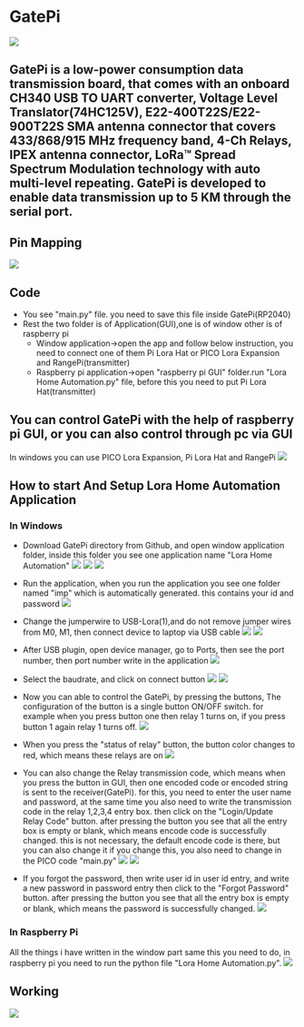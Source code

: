 # GatePi
<img src= "https://github.com/sbcshop/GatePi/blob/main/images/img4.png" />

## GatePi is a low-power consumption data transmission board, that comes with an onboard CH340 USB TO UART converter, Voltage Level Translator(74HC125V), E22-400T22S/E22-900T22S SMA antenna connector that covers 433/868/915 MHz frequency band, 4-Ch Relays, IPEX antenna connector, LoRa™ Spread Spectrum Modulation technology with auto multi-level repeating. GatePi is developed to enable data transmission up to 5 KM through the serial port.

## Pin Mapping
<img src= "https://github.com/sbcshop/GatePi/blob/main/images/img1.png" />

## Code
  * You see "main.py" file. you need to save this file inside GatePi(RP2040)
  * Rest the two folder is of Application(GUI),one is of window other is of raspberry pi
    * Window application->open the app and follow below instruction, you need to connect one of them Pi Lora Hat or PICO Lora Expansion and RangePi(transmitter)
    * Raspberry pi application->open "raspberry pi GUI" folder.run "Lora Home Automation.py" file, before this you need to put Pi Lora Hat(transmitter) 

## You can control GatePi with the help of raspberry pi GUI, or you can also control through pc via GUI
In windows you can use PICO Lora Expansion, Pi Lora Hat and RangePi
<img src="https://github.com/sbcshop/GatePi/blob/main/images/img7.JPG" />

## How to start And Setup Lora Home Automation Application
### In Windows
  * Download GatePi directory from Github, and open window application folder, inside this folder you see one application name "Lora Home Automation"
     <img src="https://github.com/sbcshop/GatePi/blob/main/images/imgs7.JPG" />
     <img src="https://github.com/sbcshop/GatePi/blob/main/images/imgs13.JPG" />
     <img src="https://github.com/sbcshop/GatePi/blob/main/images/imgs1.JPG" />
  
  * Run the application, when you run the application you see one folder named "imp" which is automatically generated. this contains your id and password
     <img src="https://github.com/sbcshop/GatePi/blob/main/images/imgs2.JPG" />
  
  * Change the jumperwire to USB-Lora(1),and do not remove jumper wires from M0, M1, then connect device to laptop via USB cable
     <img src="https://github.com/sbcshop/GatePi/blob/main/images/imgs15.JPG" />
     <img src="https://github.com/sbcshop/GatePi/blob/main/images/imgs14.JPG" />
   
  * After USB plugin, open device manager, go to Ports, then see the port number, then port number write in the application
     <img src="https://github.com/sbcshop/GatePi/blob/main/images/imgs3.JPG" />

  * Select the baudrate, and click on connect button
     <img src="https://github.com/sbcshop/GatePi/blob/main/images/imgs4.JPG" />
     <img src="https://github.com/sbcshop/GatePi/blob/main/images/imgs5.JPG" />
   
  * Now you can able to control the GatePi, by pressing the buttons, The configuration of the button is a single button ON/OFF switch. for example when you press button one then relay 1 
    turns on, if you press button 1 again relay 1 turns off. 
     <img src="https://github.com/sbcshop/GatePi/blob/main/images/imgs6.JPG" />
   
  * When you press the "status of relay" button, the button color changes to red, which means these relays are on
     <img src="https://github.com/sbcshop/GatePi/blob/main/images/imgs12.JPG" />
   
  * You can also change the Relay transmission code, which means when you press the button in GUI, then one encoded code or encoded string is sent to the receiver(GatePi). for this, you need to enter the user name and password, at the same time you also need to write the transmission code in the relay 1,2,3,4 entry box. then click on the "Login/Update Relay Code" button. after pressing the button you see that all the entry box is empty or blank, which means encode code is successfully changed. this is not necessary, the default encode code is there, but you can also change it if you change this, you also need to change in the PICO code   "main.py"
     <img src="https://github.com/sbcshop/GatePi/blob/main/images/imgs8.JPG" />
     <img src="https://github.com/sbcshop/GatePi/blob/main/images/imgs16.JPG" />

  * If you forgot the password, then write user id in user id entry, and write a new password in password entry then click to the "Forgot Password" button. after pressing the button you see that all the entry box is empty or blank, which means the password is successfully changed.
     <img src="https://github.com/sbcshop/GatePi/blob/main/images/imgs10.JPG" />
  
### In Raspberry Pi
All the things i have written in the window part same this you need to do, in raspberry pi you need to run the python file "Lora Home Automation.py".
     <img src="https://github.com/sbcshop/GatePi/blob/main/images/imgs17.JPG" />
     
## Working
  <img src="https://github.com/sbcshop/GatePi/blob/main/images/giff.gif" />


